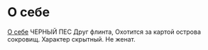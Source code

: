 # О себе
[О себе](img/bio.jpg) ЧЕРНЫЙ ПЕС
Друг флинта, Охотится за картой острова сокровищ. 
Характер скрытный.
Не женат.